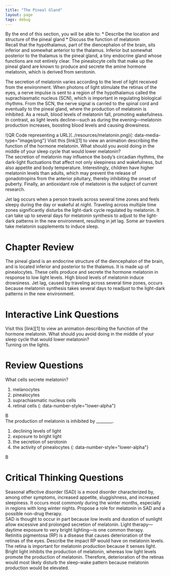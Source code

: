 ```yaml
---
title: "The Pineal Gland"
layout: page
tags: debug
---
```


<div data-type="abstract" markdown="1">
By the end of this section, you will be able to:
* Describe the location and structure of the pineal gland
* Discuss the function of melatonin

</div>
Recall that the hypothalamus, part of the diencephalon of the brain,
sits inferior and somewhat anterior to the thalamus. Inferior but
somewhat posterior to the thalamus is the <span data-type="term">pineal
gland</span>, a tiny endocrine gland whose functions are not entirely
clear. The <span data-type="term">pinealocyte</span> cells that make up
the pineal gland are known to produce and secrete the amine hormone
<span data-type="term">melatonin</span>, which is derived from
serotonin.

The secretion of melatonin varies according to the level of light
received from the environment. When photons of light stimulate the
retinas of the eyes, a nerve impulse is sent to a region of the
hypothalamus called the suprachiasmatic nucleus (SCN), which is
important in regulating biological rhythms. From the SCN, the nerve
signal is carried to the spinal cord and eventually to the pineal gland,
where the production of melatonin is inhibited. As a result, blood
levels of melatonin fall, promoting wakefulness. In contrast, as light
levels decline—such as during the evening—melatonin production
increases, boosting blood levels and causing drowsiness.

<div data-type="note" class="anatomy interactive" data-label="" markdown="1">
<span data-type="media" data-alt="QR Code representing a URL"> ![QR Code
representing a URL](../resources/melatonin.png){:
data-media-type="image/png"} </span>
Visit this [link][1] to view an animation describing the function of the
hormone melatonin. What should you avoid doing in the middle of your
sleep cycle that would lower melatonin?

</div>
The secretion of melatonin may influence the body’s circadian rhythms,
the dark-light fluctuations that affect not only sleepiness and
wakefulness, but also appetite and body temperature. Interestingly,
children have higher melatonin levels than adults, which may prevent the
release of gonadotropins from the anterior pituitary, thereby inhibiting
the onset of puberty. Finally, an antioxidant role of melatonin is the
subject of current research.

Jet lag occurs when a person travels across several time zones and feels
sleepy during the day or wakeful at night. Traveling across multiple
time zones significantly disturbs the light-dark cycle regulated by
melatonin. It can take up to several days for melatonin synthesis to
adjust to the light-dark patterns in the new environment, resulting in
jet lag. Some air travelers take melatonin supplements to induce sleep.

# Chapter Review

The pineal gland is an endocrine structure of the diencephalon of the
brain, and is located inferior and posterior to the thalamus. It is made
up of pinealocytes. These cells produce and secrete the hormone
melatonin in response to low light levels. High blood levels of
melatonin induce drowsiness. Jet lag, caused by traveling across several
time zones, occurs because melatonin synthesis takes several days to
readjust to the light-dark patterns in the new environment.

# Interactive Link Questions

<div data-type="exercise">
<div data-type="problem" markdown="1">
Visit this [link][1] to view an animation describing the function of the
hormone melatonin. What should you avoid doing in the middle of your
sleep cycle that would lower melatonin?

</div>
<div data-type="solution" markdown="1">
Turning on the lights.

</div>
</div>

# Review Questions

<div data-type="exercise">
<div data-type="problem" markdown="1">
What cells secrete melatonin?

1.  melanocytes
2.  pinealocytes
3.  suprachiasmatic nucleus cells
4.  retinal cells
{: data-number-style="lower-alpha"}

</div>
<div data-type="solution" markdown="1">
B

</div>
</div>
<div data-type="exercise">
<div data-type="problem" markdown="1">
The production of melatonin is inhibited by ________.

1.  declining levels of light
2.  exposure to bright light
3.  the secretion of serotonin
4.  the activity of pinealocytes
{: data-number-style="lower-alpha"}

</div>
<div data-type="solution" markdown="1">
B

</div>
</div>

# Critical Thinking Questions

<div data-type="exercise">
<div data-type="problem" markdown="1">
Seasonal affective disorder (SAD) is a mood disorder characterized by,
among other symptoms, increased appetite, sluggishness, and increased
sleepiness. It occurs most commonly during the winter months, especially
in regions with long winter nights. Propose a role for melatonin in SAD
and a possible non-drug therapy.

</div>
<div data-type="solution" markdown="1">
SAD is thought to occur in part because low levels and duration of
sunlight allow excessive and prolonged secretion of melatonin. Light
therapy—daytime exposure to very bright lighting—is one common therapy.

</div>
</div>
<div data-type="exercise">
<div data-type="problem" markdown="1">
Retinitis pigmentosa (RP) is a disease that causes deterioration of the
retinas of the eyes. Describe the impact RP would have on melatonin
levels.

</div>
<div data-type="solution" markdown="1">
The retina is important for melatonin production because it senses
light. Bright light inhibits the production of melatonin, whereas low
light levels promote the production of melatonin. Therefore,
deterioration of the retinas would most likely disturb the sleep-wake
pattern because melatonin production would be elevated.

</div>
</div>



[1]: http://openstaxcollege.org/l/melatonin
